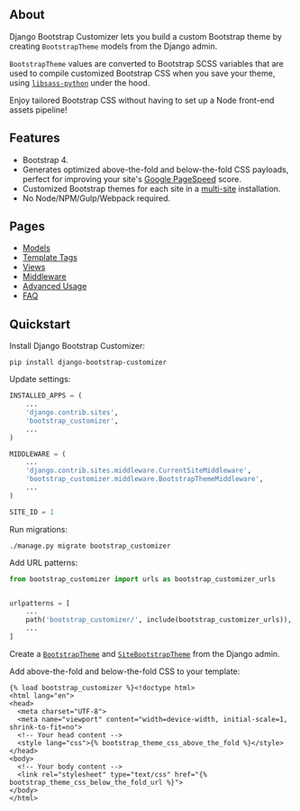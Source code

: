 ## About

Django Bootstrap Customizer lets you build a custom Bootstrap theme by creating `BootstrapTheme` models from the Django admin.

`BootstrapTheme` values are converted to Bootstrap SCSS variables that are used to compile customized Bootstrap CSS when you save your theme, using [`libsass-python`](https://github.com/sass/libsass-python) under the hood.

Enjoy tailored Bootstrap CSS without having to set up a Node front-end assets pipeline!


## Features

* Bootstrap 4.
* Generates optimized above-the-fold and below-the-fold CSS payloads, perfect for improving your site's [Google PageSpeed](https://developers.google.com/speed/pagespeed/insights/) score.
* Customized Bootstrap themes for each site in a [multi-site](https://docs.djangoproject.com/en/dev/ref/contrib/sites/#module-django.contrib.sites) installation.
* No Node/NPM/Gulp/Webpack required.


## Pages

- [Models](models.md)
- [Template Tags](template_tags.md)
- [Views](views.md)
- [Middleware](middleware.md)
- [Advanced Usage](advanced_usage.md)
- [FAQ](faq.md)


## Quickstart

Install Django Bootstrap Customizer:

```console
pip install django-bootstrap-customizer
```

Update settings:

```python
INSTALLED_APPS = (
    ...
    'django.contrib.sites',
    'bootstrap_customizer',
    ...
)

MIDDLEWARE = (
    ...
    'django.contrib.sites.middleware.CurrentSiteMiddleware',
    'bootstrap_customizer.middleware.BootstrapThemeMiddleware',
    ...
)

SITE_ID = 1
```

Run migrations:

```console
./manage.py migrate bootstrap_customizer
```

Add URL patterns:

```python
from bootstrap_customizer import urls as bootstrap_customizer_urls


urlpatterns = [
    ...
    path('bootstrap_customizer/', include(bootstrap_customizer_urls)),
    ...
]
```

Create a [`BootstrapTheme`](models.md#bootstraptheme) and [`SiteBootstrapTheme`](models.md#sitebootstraptheme) from the Django admin.

Add above-the-fold and below-the-fold CSS to your template:

```html+django
{% load bootstrap_customizer %}<!doctype html>
<html lang="en">
<head>
  <meta charset="UTF-8">
  <meta name="viewport" content="width=device-width, initial-scale=1, shrink-to-fit=no">
  <!-- Your head content -->
  <style lang="css">{% bootstrap_theme_css_above_the_fold %}</style>
</head>
<body>
  <!-- Your body content -->
  <link rel="stylesheet" type="text/css" href="{% bootstrap_theme_css_below_the_fold_url %}">
</body>
</html>
```
